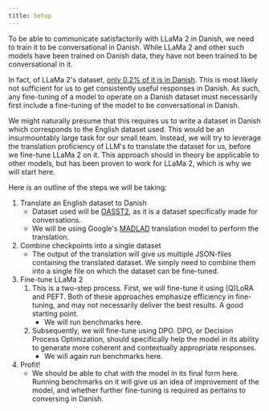 ```yaml
---
title: Setup
---
```

To be able to communicate satisfactorily with LLaMa 2 in Danish, we need to train it to be conversational in Danish. While LLaMa 2 and other such models have been trained on Danish data, they have not been trained to be conversational in it.

In fact, of LLaMa 2's dataset, [only 0.2% of it is in Danish](https://heidloff.net/article/llm-languages-german/#:~:text=LLaMA%202%20has%20been%20trained,as%20out%2Dof%2Dscope.). This is most likely not sufficient for us to get consistently useful responses in Danish. As such, any fine-tuning of a model to operate on a Danish dataset must necessarily first include a fine-tuning of the model to be conversational in Danish.

We might naturally presume that this requires us to write a dataset in Danish which corresponds to the English dataset used. This would be an insurmountably large task for our small team. Instead, we will try to leverage the translation proficiency of LLM's to translate the dataset for us, before we fine-tune LLaMa 2 on it. This approach should in theory be applicable to other models, but has been proven to work for LLaMa 2, which is why we will start here.

Here is an outline of the steps we will be taking:

1. Translate an English dataset to Danish
	- Dataset used will be [OASST2](https://huggingface.co/datasets/OpenAssistant/oasst2), as it is a dataset specifically made for conversations.
	- We will be using Google's [MADLAD](https://huggingface.co/google/madlad400-10b-mt) translation model to perform the translation.
2. Combine checkpoints into a single dataset
	- The output of the translation will give us multiple JSON-files containing the translated dataset. We simply need to combine them into a single file on which the dataset can be fine-tuned.
3. Fine-tune LLaMa 2
	1. This is a two-step process. First, we will fine-tune it using (Q)LoRA and PEFT. Both of these approaches emphasize efficiency in fine-tuning, and may not necessarily deliver the best results. A good starting point.
		- We will run benchmarks here.
	2. Subsequently, we will fine-tune using DPO. DPO, or Decision Process Optimization, should specifically help the model in its ability to generate more coherent and contextually appropriate responses.
		- We will again run benchmarks here.
1. Profit!
	- We should be able to chat with the model in its final form here. Running benchmarks on it will give us an idea of improvement of the model, and whether further fine-tuning is required as pertains to conversing in Danish.